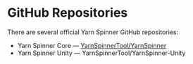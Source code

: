 # GitHub Repositories

There are several official Yarn Spinner GitHub repositories:

* Yarn Spinner Core — [YarnSpinnerTool/YarnSpinner](https://github.com/YarnSpinnerTool/YarnSpinner)
* Yarn Spinner Unity — YarnSpinnerTool/YarnSpinner-Unity
